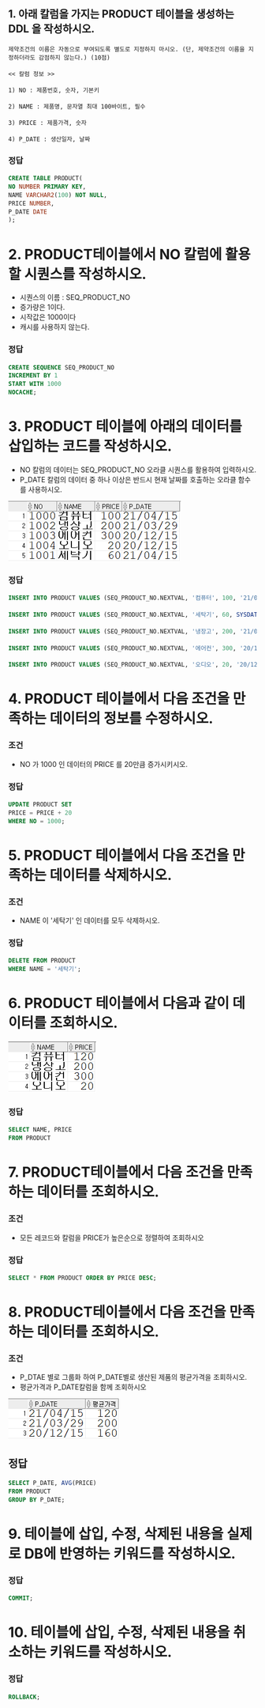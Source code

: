 ## 1. 아래 칼럼을 가지는 PRODUCT 테이블을 생성하는 DDL 을 작성하시오.
```
제약조건의 이름은 자동으로 부여되도록 별도로 지정하지 마시오. (단, 제약조건의 이름을 지정하더라도 감점하지 않는다.) (10점)

<< 칼럼 정보 >>

1) NO : 제품번호, 숫자, 기본키

2) NAME : 제품명, 문자열 최대 100바이트, 필수

3) PRICE : 제품가격, 숫자

4) P_DATE : 생산일자, 날짜
```

### 정답
```sql
CREATE TABLE PRODUCT(
NO NUMBER PRIMARY KEY,
NAME VARCHAR2(100) NOT NULL,
PRICE NUMBER,
P_DATE DATE
);
```

# 2. PRODUCT테이블에서 NO 칼럼에 활용할 시퀀스를 작성하시오.
- 시퀀스의 이름 : SEQ_PRODUCT_NO
- 증가량은 1이다.
- 시작값은 1000이다
- 캐시를 사용하지 않는다.

### 정답
```SQL
CREATE SEQUENCE SEQ_PRODUCT_NO
INCREMENT BY 1
START WITH 1000
NOCACHE;
```

# 3. PRODUCT 테이블에 아래의 데이터를 삽입하는 코드를 작성하시오.
- NO 칼럼의 데이터는 SEQ_PRODUCT_NO 오라클 시퀀스를 활용하여 입력하시오.
- P_DATE 칼럼의 데이터 중 하나 이상은 반드시 현재 날짜를 호출하는 오라클 함수를 사용하시오.

![image](../image/PRODUCT3.png)

### 정답
```SQL
INSERT INTO PRODUCT VALUES (SEQ_PRODUCT_NO.NEXTVAL, '컴퓨터', 100, '21/04/15');

INSERT INTO PRODUCT VALUES (SEQ_PRODUCT_NO.NEXTVAL, '세탁기', 60, SYSDATE);

INSERT INTO PRODUCT VALUES (SEQ_PRODUCT_NO.NEXTVAL, '냉장고', 200, '21/03/29');

INSERT INTO PRODUCT VALUES (SEQ_PRODUCT_NO.NEXTVAL, '에어컨', 300, '20/12/15');

INSERT INTO PRODUCT VALUES (SEQ_PRODUCT_NO.NEXTVAL, '오디오', 20, '20/12/15');

```

# 4. PRODUCT 테이블에서 다음 조건을 만족하는 데이터의 정보를 수정하시오.
### 조건
- NO 가 1000 인 데이터의 PRICE 를 20만큼 증가시키시오.

### 정답
```sql
UPDATE PRODUCT SET
PRICE = PRICE + 20
WHERE NO = 1000;
```

# 5. PRODUCT 테이블에서 다음 조건을 만족하는 데이터를 삭제하시오.
### 조건
- NAME 이 '세탁기' 인 데이터를 모두 삭제하시오.

### 정답
```SQL
DELETE FROM PRODUCT
WHERE NAME = '세탁기';
```

# 6. PRODUCT 테이블에서 다음과 같이 데이터를 조회하시오.

![image](../image/PRODUCT1.png)

### 정답
```sql
SELECT NAME, PRICE
FROM PRODUCT
```

# 7. PRODUCT테이블에서 다음 조건을 만족하는 데이터를 조회하시오.
### 조건
- 모든 레코드와 칼럼을 PRICE가 높은순으로 정렬하여 조회하시오

### 정답
```SQL
SELECT * FROM PRODUCT ORDER BY PRICE DESC;
```

# 8. PRODUCT테이블에서 다음 조건을 만족하는 데이터를 조회하시오.
### 조건
- P_DTAE 별로 그룹화 하여 P_DATE별로 생산된 제품의 평균가격을 조회하시오.
- 평균가격과 P_DATE칼럼을 함께 조회하시오

![image](../image/PRODUCT2.png)

## 정답
```SQL
SELECT P_DATE, AVG(PRICE)
FROM PRODUCT
GROUP BY P_DATE;
```


# 9. 테이블에 삽입, 수정, 삭제된 내용을 실제로 DB에 반영하는 키워드를 작성하시오.
### 정답
```SQL
COMMIT;
```
# 10. 테이블에 삽입, 수정, 삭제된 내용을 취소하는 키워드를 작성하시오.
### 정답
```SQL
ROLLBACK;
```















